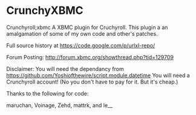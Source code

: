 CrunchyXBMC
==========

Crunchyroll;xbmc
A XBMC plugin for Cruchyroll. 
This plugin a an amalgamation of some of my own code and other's patches.

Full source history at https://code.google.com/p/urlxl-repo/

Forum Posting: http://forum.xbmc.org/showthread.php?tid=129709

Disclaimer:
You will need the dependancy from https://github.com/Yoshiofthewire/script.module.datetime
You will need a Crunchyroll account!
(No you don't have to pay for it. But it's cheap.)

Thanks to the following for code:

maruchan, Voinage, Zehd, mattrk, and le__
